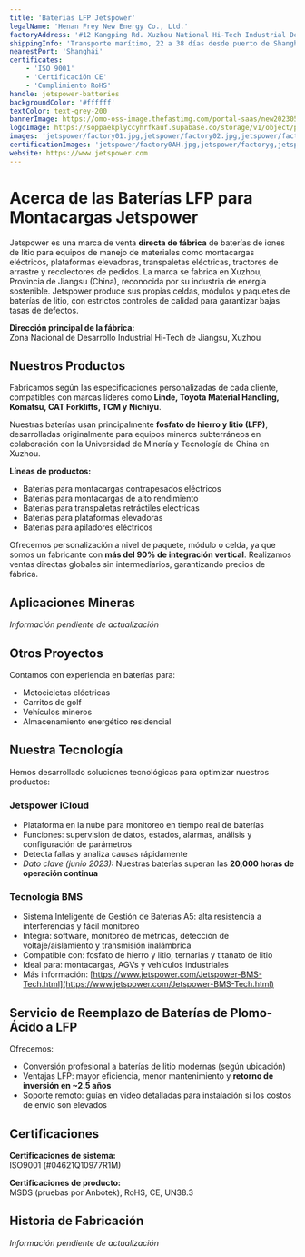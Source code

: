 ```yaml
---
title: 'Baterías LFP Jetspower'
legalName: 'Henan Frey New Energy Co., Ltd.'
factoryAddress: '#12 Kangping Rd. Xuzhou National Hi-Tech Industrial Development Zone, Jiangsu Province, China'
shippingInfo: 'Transporte marítimo, 22 a 38 días desde puerto de Shanghái o Shenzhen'
nearestPort: 'Shanghái'
certificates:
    - 'ISO 9001'
    - 'Certificación CE'
    - 'Cumplimiento RoHS'
handle: jetspower-batteries
backgroundColor: '#ffffff'
textColor: text-grey-200
bannerImage: https://omo-oss-image.thefastimg.com/portal-saas/new2023051518493580026/cms/image/46cc85da-051b-4cf7-83d8-8e99dc754744.jpg
logoImage: https://soppaekplyccyhrfkauf.supabase.co/storage/v1/object/public/manufacturers//jetspower/logo.png
images: 'jetspower/factory01.jpg,jetspower/factory02.jpg,jetspower/factory03.jpg,jetspower/factory04.jpg,jetspower/factory05.jpg,jetspower/factory06.jpg,jetspower/factory07.jpg,jetspower/factory08.jpg,jetspower/factory09.jpg,jetspower/factory10.jpg,jetspower/factory11.jpg,jetspower/factory12.jpg,jetspower/factory13.jpg,jetspower/factory14.jpg,jetspower/factory15.jpg'
certificationImages: 'jetspower/factory0AH.jpg,jetspower/factoryg,jetspower/factory01.jpg,jetspower/factoryjpg,jetspower/factory3.jpg'
website: https://www.jetspower.com
---
```


# Acerca de las Baterías LFP para Montacargas Jetspower

Jetspower es una marca de venta **directa de fábrica** de baterías de iones de litio para equipos de manejo de materiales como montacargas eléctricos, plataformas elevadoras, transpaletas eléctricas, tractores de arrastre y recolectores de pedidos. La marca se fabrica en Xuzhou, Provincia de Jiangsu (China), reconocida por su industria de energía sostenible. Jetspower produce sus propias celdas, módulos y paquetes de baterías de litio, con estrictos controles de calidad para garantizar bajas tasas de defectos.

**Dirección principal de la fábrica:**  
Zona Nacional de Desarrollo Industrial Hi-Tech de Jiangsu, Xuzhou

## Nuestros Productos

Fabricamos según las especificaciones personalizadas de cada cliente, compatibles con marcas líderes como **Linde, Toyota Material Handling, Komatsu, CAT Forklifts, TCM y Nichiyu**.

Nuestras baterías usan principalmente **fosfato de hierro y litio (LFP)**, desarrolladas originalmente para equipos mineros subterráneos en colaboración con la Universidad de Minería y Tecnología de China en Xuzhou.

**Líneas de productos:**
- Baterías para montacargas contrapesados eléctricos
- Baterías para montacargas de alto rendimiento
- Baterías para transpaletas retráctiles eléctricas
- Baterías para plataformas elevadoras
- Baterías para apiladores eléctricos

Ofrecemos personalización a nivel de paquete, módulo o celda, ya que somos un fabricante con **más del 90% de integración vertical**. Realizamos ventas directas globales sin intermediarios, garantizando precios de fábrica.

## Aplicaciones Mineras

*Información pendiente de actualización*

## Otros Proyectos

Contamos con experiencia en baterías para:
- Motocicletas eléctricas
- Carritos de golf
- Vehículos mineros
- Almacenamiento energético residencial

## Nuestra Tecnología

Hemos desarrollado soluciones tecnológicas para optimizar nuestros productos:

### Jetspower iCloud
  - Plataforma en la nube para monitoreo en tiempo real de baterías
  - Funciones: supervisión de datos, estados, alarmas, análisis y configuración de parámetros
  - Detecta fallas y analiza causas rápidamente
  - *Dato clave (junio 2023):* Nuestras baterías superan las **20,000 horas de operación continua**

### Tecnología BMS
  - Sistema Inteligente de Gestión de Baterías A5: alta resistencia a interferencias y fácil monitoreo
  - Integra: software, monitoreo de métricas, detección de voltaje/aislamiento y transmisión inalámbrica
  - Compatible con: fosfato de hierro y litio, ternarias y titanato de litio
  - Ideal para: montacargas, AGVs y vehículos industriales
  - Más información: [https://www.jetspower.com/Jetspower-BMS-Tech.html](https://www.jetspower.com/Jetspower-BMS-Tech.html)

## Servicio de Reemplazo de Baterías de Plomo-Ácido a LFP

Ofrecemos:
- Conversión profesional a baterías de litio modernas (según ubicación)
- Ventajas LFP: mayor eficiencia, menor mantenimiento y **retorno de inversión en ~2.5 años**
- Soporte remoto: guías en video detalladas para instalación si los costos de envío son elevados

## Certificaciones

**Certificaciones de sistema:**  
ISO9001 (#04621Q10977R1M)  

**Certificaciones de producto:**  
MSDS (pruebas por Anbotek), RoHS, CE, UN38.3  

## Historia de Fabricación

*Información pendiente de actualización*